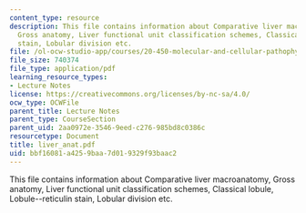 ```yaml
---
content_type: resource
description: This file contains information about Comparative liver macroanatomy,
  Gross anatomy, Liver functional unit classification schemes, Classical lobule, Lobule--reticulin
  stain, Lobular division etc.
file: /ol-ocw-studio-app/courses/20-450-molecular-and-cellular-pathophysiology-be-450-spring-2005/bbf16081a4259baa7d019329f93baac2_liver_anat.pdf
file_size: 740374
file_type: application/pdf
learning_resource_types:
- Lecture Notes
license: https://creativecommons.org/licenses/by-nc-sa/4.0/
ocw_type: OCWFile
parent_title: Lecture Notes
parent_type: CourseSection
parent_uid: 2aa0972e-3546-9eed-c276-985bd8c0386c
resourcetype: Document
title: liver_anat.pdf
uid: bbf16081-a425-9baa-7d01-9329f93baac2
---
```

This file contains information about Comparative liver macroanatomy, Gross anatomy, Liver functional unit classification schemes, Classical lobule, Lobule--reticulin stain, Lobular division etc.